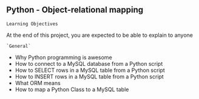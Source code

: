 ## Python - Object-relational mapping

`Learning Objectives`

At the end of this project, you are expected to be able to explain to anyone

	`General`
* Why Python programming is awesome
* How to connect to a MySQL database from a Python script
* How to SELECT rows in a MySQL table from a Python script 
* How to INSERT rows in a MySQL table from a Python script
* What ORM means
* How to map a Python Class to a MySQL table
